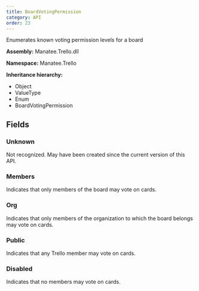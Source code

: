 ```yaml
---
title: BoardVotingPermission
category: API
order: 23
---
```


Enumerates known voting permission levels for a board

**Assembly:** Manatee.Trello.dll

**Namespace:** Manatee.Trello

**Inheritance hierarchy:**

- Object
- ValueType
- Enum
- BoardVotingPermission

## Fields

### Unknown

Not recognized. May have been created since the current version of this API.

### Members

Indicates that only members of the board may vote on cards.

### Org

Indicates that only members of the organization to which the board belongs may vote on cards.

### Public

Indicates that any Trello member may vote on cards.

### Disabled

Indicates that no members may vote on cards.

